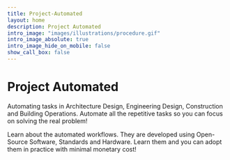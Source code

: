 ```yaml
---
title: Project-Automated
layout: home
description: Project Automated
intro_image: "images/illustrations/procedure.gif"
intro_image_absolute: true
intro_image_hide_on_mobile: false
show_call_box: false
---
```


# Project Automated

Automating tasks in Architecture Design, Engineering Design, Construction and Building Operations. Automate all the repetitive tasks so you can focus on solving the real problem!

Learn about the automated workflows. They are developed using Open-Source Software, Standards and Hardware. Learn them and you can adopt them in practice with minimal monetary cost!
